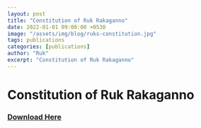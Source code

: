```yaml
---
layout: post
title: "Constitution of Ruk Rakaganno"
date: 2022-01-01 09:00:00 +0530
image: "/assets/img/blog/ruks-constitution.jpg"
tags: publications
categories: [publications]
author: "Ruk"
excerpt: "Constitution of Ruk Rakaganno"
---
```

# Constitution of Ruk Rakaganno

<h3>
<a href="assets/publications/Ruk Rakagano Constitution.pdf" target="_blank" class="fa fa-download" download> Download Here</a>
</h3>

